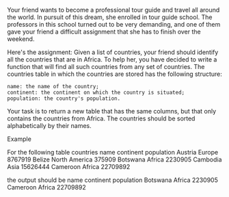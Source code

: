 Your friend wants to become a professional tour guide and travel all around the world. In pursuit of this dream, she enrolled in tour guide school. The professors in this school turned out to be very demanding, and one of them gave your friend a difficult assignment that she has to finish over the weekend.

Here's the assignment: Given a list of countries, your friend should identify all the countries that are in Africa. To help her, you have decided to write a function that will find all such countries from any set of countries. The countries table in which the countries are stored has the following structure:

    name: the name of the country;
    continent: the continent on which the country is situated;
    population: the country's population.

Your task is to return a new table that has the same columns, but that only contains the countries from Africa. The countries should be sorted alphabetically by their names.

Example

For the following table countries
name 	    continent 	   population
Austria 	Europe 	       8767919
Belize 	    North America  375909
Botswana 	Africa 	       2230905
Cambodia 	Asia 	       15626444
Cameroon 	Africa 	       22709892

the output should be
name 	    continent 	population
Botswana 	Africa 	    2230905
Cameroon 	Africa 	    22709892